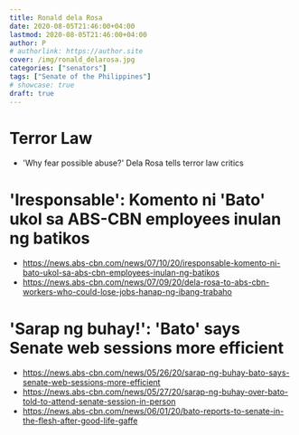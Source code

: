 ```yaml
---
title: Ronald dela Rosa
date: 2020-08-05T21:46:00+04:00
lastmod: 2020-08-05T21:46:00+04:00
author: P
# authorlink: https://author.site
cover: /img/ronald_delarosa.jpg
categories: ["senators"]
tags: ["Senate of the Philippines"]
# showcase: true
draft: true
---
```


<!--more-->

# Terror Law
+ 'Why fear possible abuse?' Dela Rosa tells terror law critics

# 'Iresponsable': Komento ni 'Bato' ukol sa ABS-CBN employees inulan ng batikos
+ https://news.abs-cbn.com/news/07/10/20/iresponsable-komento-ni-bato-ukol-sa-abs-cbn-employees-inulan-ng-batikos
+ https://news.abs-cbn.com/news/07/09/20/dela-rosa-to-abs-cbn-workers-who-could-lose-jobs-hanap-ng-ibang-trabaho

# 'Sarap ng buhay!': 'Bato' says Senate web sessions more efficient

+ https://news.abs-cbn.com/news/05/26/20/sarap-ng-buhay-bato-says-senate-web-sessions-more-efficient
+ https://news.abs-cbn.com/news/05/27/20/sarap-ng-buhay-over-bato-told-to-attend-senate-session-in-person
+ https://news.abs-cbn.com/news/06/01/20/bato-reports-to-senate-in-the-flesh-after-good-life-gaffe

